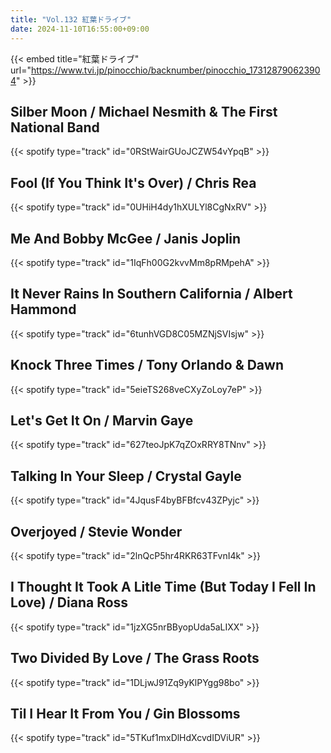 ```yaml
---
title: "Vol.132 紅葉ドライブ"
date: 2024-11-10T16:55:00+09:00
---
```


{{< embed title="紅葉ドライブ" url="https://www.tvi.jp/pinocchio/backnumber/pinocchio_173128790623904" >}}

## Silber Moon / Michael Nesmith & The First National Band
{{< spotify type="track" id="0RStWairGUoJCZW54vYpqB" >}}

## Fool (If You Think It's Over) / Chris Rea
{{< spotify type="track" id="0UHiH4dy1hXULYl8CgNxRV" >}}

## Me And Bobby McGee / Janis Joplin
{{< spotify type="track" id="1IqFh00G2kvvMm8pRMpehA" >}}

## It Never Rains In Southern California / Albert Hammond
{{< spotify type="track" id="6tunhVGD8C05MZNjSVIsjw" >}}

## Knock Three Times / Tony Orlando & Dawn
{{< spotify type="track" id="5eieTS268veCXyZoLoy7eP" >}}

## Let's Get It On / Marvin Gaye
{{< spotify type="track" id="627teoJpK7qZOxRRY8TNnv" >}}

## Talking In Your Sleep / Crystal Gayle
{{< spotify type="track" id="4JqusF4byBFBfcv43ZPyjc" >}}

## Overjoyed / Stevie Wonder
{{< spotify type="track" id="2lnQcP5hr4RKR63TFvnI4k" >}}

## I Thought It Took A Litle Time (But Today I Fell In Love) / Diana Ross
{{< spotify type="track" id="1jzXG5nrBByopUda5aLIXX" >}}

## Two Divided By Love / The Grass Roots
{{< spotify type="track" id="1DLjwJ91Zq9yKlPYgg98bo" >}}

## Til I Hear It From You / Gin Blossoms
{{< spotify type="track" id="5TKuf1mxDlHdXcvdIDViUR" >}}
